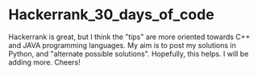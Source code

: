 # Hackerrank_30_days_of_code
Hackerrank is great, but I think the "tips" are more oriented towards C++ and JAVA programming languages. My aim is to post my solutions in Python, and "alternate possible solutions". Hopefully, this helps. I will be adding more. Cheers!

